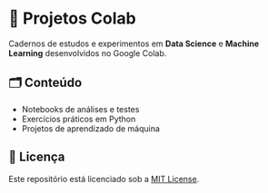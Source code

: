 # 📘 Projetos Colab

Cadernos de estudos e experimentos em **Data Science** e **Machine Learning** desenvolvidos no Google Colab.

## 🗂️ Conteúdo
- Notebooks de análises e testes
- Exercícios práticos em Python
- Projetos de aprendizado de máquina

## 📜 Licença
Este repositório está licenciado sob a [MIT License](LICENSE).
